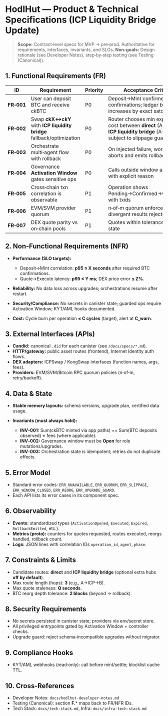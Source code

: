 # HodlHut — Product & Technical Specifications (ICP Liquidity Bridge Update)

> **Scope:** Contract‑level specs for MVP → pre‑prod. Authoritative for requirements, interfaces, invariants, and SLOs.
> **Non‑goals:** Design rationale (see Developer Notes), step‑by‑step testing (see Testing (Canonical)).

## 1. Functional Requirements (FR)

| ID         | Requirement                                                          | Priority | Acceptance Criteria                                                                                                         | Tests                    |
| ---------- | -------------------------------------------------------------------- | -------- | --------------------------------------------------------------------------------------------------------------------------- | ------------------------ |
| **FR‑001** | User can deposit BTC and receive ckBTC                               | P0       | Deposit→Mint confirmed within N confirmations; ledger balance increases by exact satoshis/10^8                              | F.1                      |
| **FR‑002** | Swap **ckX↔ckY** with **ICP liquidity bridge** fallback/optimization | P0       | Router chooses min expected cost between **direct** (A→B) and **ICP liquidity bridge** (A→ICP→B), subject to slippage guard | F.1, F.4                 |
| **FR‑003** | Orchestrate multi‑agent flow with rollback                           | P0       | On injected failure, workflow aborts and emits rollback events                                                              | F.2, F.5                 |
| **FR‑004** | Governance **Activation Window** gates sensitive ops                 | P0       | Calls outside window are rejected with explicit reason                                                                      | F.6                      |
| **FR‑005** | Cross‑chain txn correlation is observable                            | P1       | Operation shows Pending→Confirmed→Completed with txids                                                                      | TxMonitor suite          |
| **FR‑006** | EVM/SVM provider quorum                                              | P1       | n‑of‑m quorum enforced; divergent results rejected                                                                          | EVMRPCAgent, SVMRPCAgent |
| **FR‑007** | DEX quote parity vs on‑chain pools                                   | P1       | Quotes within tolerance of pool state                                                                                       | DEXRoutingAgent          |

## 2. Non‑Functional Requirements (NFR)

* **Performance (SLO targets):**

  * Deposit→Mint correlation: **p95 ≤ X seconds** after required BTC confirmations.
  * Quote→Execute latency: **p95 ≤ Y ms**; DEX price error **≤ Z%**.
* **Reliability:** No data loss across upgrades; orchestrations resume after restart.
* **Security/Compliance:** No secrets in canister state; guarded ops require Activation Window; KYT/AML hooks documented.
* **Cost:** Cycle burn per operation **≤ C cycles** (target), alert at **C\_warn**.

## 3. External Interfaces (APIs)

* **Candid:** canonical `.did` for each canister (see `/docs/specs/*.md`).
* **HTTP/gateway:** public asset routes (frontend), Internet Identity auth flows.
* **DEX adapters:** ICPSwap / KongSwap interfaces (function names, args, fees).
* **Providers:** EVM/SVM/Bitcoin RPC quorum policies (n‑of‑m, retry/backoff).

## 4. Data & State

* **Stable memory layouts:** schema versions, upgrade plan, certified data usage.
* **Invariants (must always hold):**

  * **INV‑001:** Sum(ckBTC minted via app paths) == Sum(BTC deposits observed) ± fees (where applicable).
  * **INV‑002:** Governance window must be **Open** for role mutations/upgrades.
  * **INV‑003:** Orchestration state is idempotent; retries do not duplicate effects.

## 5. Error Model

* Standard error codes: `ERR_UNAVAILABLE`, `ERR_QUORUM`, `ERR_SLIPPAGE`, `ERR_WINDOW_CLOSED`, `ERR_REORG`, `ERR_UPGRADE_GUARD`.
* Each API lists its error cases in its component spec.

## 6. Observability

* **Events:** standardized types (`ActivationOpened`, `Executed`, `Expired`, `RollbackEmitted`, etc.).
* **Metrics (proto):** counters for quotes requested, routes executed, reorgs handled, rollback count.
* **Logs:** JSON lines with correlation IDs `operation_id`, `agent`, `phase`.

## 7. Constraints & Limits

* Candidate routes: **direct** and **ICP liquidity bridge** (optional extra hubs **off by default**).
* Max route length (hops): **3** (e.g., A→ICP→B).
* Max quote staleness: **Q seconds**.
* BTC reorg depth tolerance: **2 blocks** (beyond → rollback).

## 8. Security Requirements

* No secrets persisted in canister state; providers via env/secret store.
* All privileged entrypoints gated by Activation Window + controller checks.
* Upgrade guard: reject schema‑incompatible upgrades without migrator.

## 9. Compliance Hooks

* KYT/AML webhooks (read‑only): call before mint/settle; blocklist cache TTL.

## 10. Cross‑References

* Developer Notes: `docs/hodlhut-developer-notes.md`
* Testing (Canonical): section **F.**\* maps back to FR/NFR IDs.
* Tech Stack: `docs/tech-stack.md`, Infra: `docs/infra-tech-stack.md`
